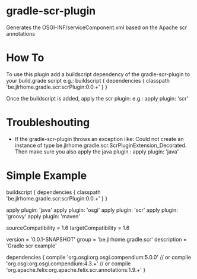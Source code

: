 gradle-scr-plugin
=================

Generates the OSGI-INF/serviceComponent.xml based on the Apache scr annotations


How To
======
To use this plugin add a buildscript dependency of the gradle-scr-plugin to your build.grade script
e.g.: buildscript {
          dependencies {
              classpath 'be.jlrhome.gradle.scr:scrPlugin:0.0.+'
          }
      }

Once the buildscript is added, apply the scr plugin:
e.g.: apply plugin: 'scr'


Troubleshouting
================
* If the gradle-scr-plugin throws an exception like: Could not create an instance of type be.jlrhome.gradle.scr.ScrPluginExtension_Decorated.
  Then make sure you also apply the java plugin : apply plugin: 'java'


Simple Example
==============
buildscript {
    dependencies {
        classpath 'be.jlrhome.gradle.scr:scrPlugin:0.0.+'
    }
}

apply plugin: 'java'
apply plugin: 'osgi'
apply plugin: 'scr'
apply plugin: 'groovy'
apply plugin: 'maven'

sourceCompatibility = 1.6
targetCompatibility = 1.6

version = '0.0.1-SNAPSHOT'
group = 'be.jlrhome.gradle.scr'
description = 'Gradle scr example'

dependencies {
    compile 'org.osgi:org.osgi.compendium:5.0.0'
// or
    compile 'org.osgi:org.osgi.compendium:4.3.+'
// or
    compile 'org.apache.felix:org.apache.felix.scr.annotations:1.9.+'
}
